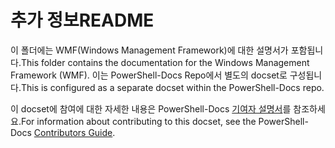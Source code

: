 # <a name="readme"></a><span data-ttu-id="28efe-101">추가 정보</span><span class="sxs-lookup"><span data-stu-id="28efe-101">README</span></span>

<span data-ttu-id="28efe-102">이 폴더에는 WMF(Windows Management Framework)에 대한 설명서가 포함됩니다.</span><span class="sxs-lookup"><span data-stu-id="28efe-102">This folder contains the documentation for the Windows Management Framework (WMF).</span></span>
<span data-ttu-id="28efe-103">이는 PowerShell-Docs Repo에서 별도의 docset로 구성됩니다.</span><span class="sxs-lookup"><span data-stu-id="28efe-103">This is configured as a separate docset within the PowerShell-Docs repo.</span></span>

<span data-ttu-id="28efe-104">이 docset에 참여에 대한 자세한 내용은 PowerShell-Docs [기여자 설명서](https://github.com/PowerShell/PowerShell-Docs/blob/staging/CONTRIBUTING.md)를 참조하세요.</span><span class="sxs-lookup"><span data-stu-id="28efe-104">For information about contributing to this docset, see the PowerShell-Docs [Contributors Guide](https://github.com/PowerShell/PowerShell-Docs/blob/staging/CONTRIBUTING.md).</span></span>